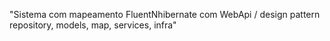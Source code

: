 "Sistema com mapeamento FluentNhibernate com WebApi / design pattern repository, models, map, services, infra" 
